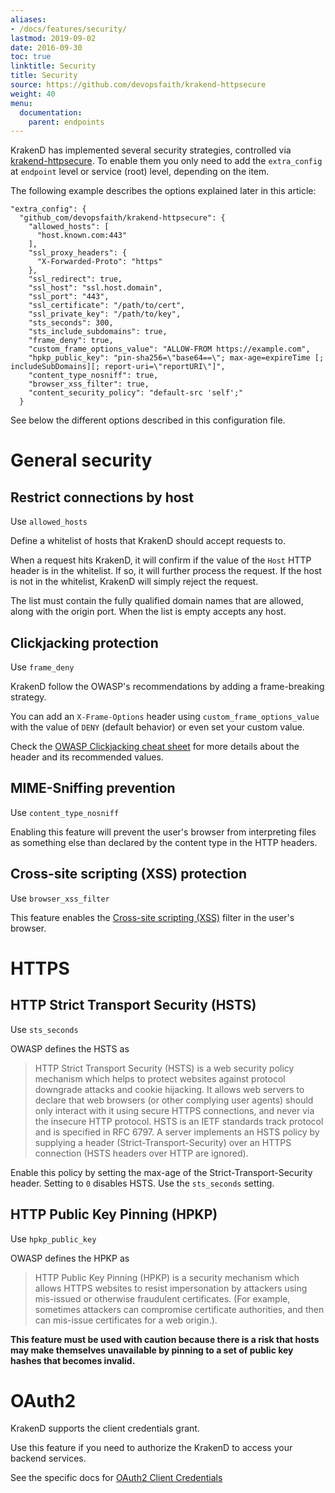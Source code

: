 ```yaml
---
aliases:
- /docs/features/security/
lastmod: 2019-09-02
date: 2016-09-30
toc: true
linktitle: Security
title: Security
source: https://github.com/devopsfaith/krakend-httpsecure
weight: 40
menu:
  documentation:
    parent: endpoints
---
```


KrakenD has implemented several security strategies, controlled via [krakend-httpsecure](https://github.com/devopsfaith/krakend-httpsecure). To enable them you only need to add the `extra_config` at `endpoint` level or service (root) level, depending on the item.

The following example describes the options explained later in this article:

    "extra_config": {
      "github_com/devopsfaith/krakend-httpsecure": {
        "allowed_hosts": [
          "host.known.com:443"
        ],
        "ssl_proxy_headers": {
          "X-Forwarded-Proto": "https"
        },
        "ssl_redirect": true,
        "ssl_host": "ssl.host.domain",
        "ssl_port": "443",
        "ssl_certificate": "/path/to/cert",
        "ssl_private_key": "/path/to/key",
        "sts_seconds": 300,
        "sts_include_subdomains": true,
        "frame_deny": true,
        "custom_frame_options_value": "ALLOW-FROM https://example.com",
        "hpkp_public_key": "pin-sha256=\"base64==\"; max-age=expireTime [; includeSubDomains][; report-uri=\"reportURI\"]",
        "content_type_nosniff": true,
        "browser_xss_filter": true,
        "content_security_policy": "default-src 'self';"
      }

See below the different options described in this configuration file.

# General security

## Restrict connections by host
Use `allowed_hosts`

Define a whitelist of hosts that KrakenD should accept requests to.

When a request hits KrakenD, it will confirm if the value of the `Host` HTTP header is in the whitelist. If so, it will further process the request. If the host is not in the whitelist, KrakenD will simply reject the request.

The list must contain the fully qualified domain names that are allowed, along with the origin port. When the list is empty accepts any host.

## Clickjacking protection
Use `frame_deny`

KrakenD follow the OWASP's recommendations by adding a frame-breaking strategy.

You can add an `X-Frame-Options` header using `custom_frame_options_value` with the value of `DENY` (default behavior) or even set your custom value.

Check the [OWASP Clickjacking cheat sheet](https://www.owasp.org/index.php/Clickjacking_Defense_Cheat_Sheet#X-Frame-Options_Header_Types) for more details about the header and its recommended values.

## MIME-Sniffing prevention
Use `content_type_nosniff`

Enabling this feature will prevent the user's browser from interpreting files as something else than declared by the content type in the HTTP headers.

## Cross-site scripting (XSS) protection
Use `browser_xss_filter`

This feature enables the [Cross-site scripting (XSS)](https://www.owasp.org/index.php/Cross-site_Scripting_(XSS)) filter in the user's browser.

# HTTPS

## HTTP Strict Transport Security (HSTS)
Use `sts_seconds`

OWASP defines the HSTS as

> HTTP Strict Transport Security (HSTS) is a web security policy mechanism which helps to protect websites against protocol downgrade attacks and cookie hijacking. It allows web servers to declare that web browsers (or other complying user agents) should only interact with it using secure HTTPS connections, and never via the insecure HTTP protocol. HSTS is an IETF standards track protocol and is specified in RFC 6797. A server implements an HSTS policy by supplying a header (Strict-Transport-Security) over an HTTPS connection (HSTS headers over HTTP are ignored).

Enable this policy by setting the max-age of the Strict-Transport-Security header. Setting to `0` disables HSTS. Use the `sts_seconds` setting.

## HTTP Public Key Pinning (HPKP)
Use `hpkp_public_key`

OWASP defines the HPKP as

> HTTP Public Key Pinning (HPKP) is a security mechanism which allows HTTPS websites to resist impersonation by attackers using mis-issued or otherwise fraudulent certificates. (For example, sometimes attackers can compromise certificate authorities, and then can mis-issue certificates for a web origin.).

**This feature must be used with caution because there is a risk that hosts may make themselves unavailable by pinning to a set of public key hashes that becomes invalid.**

# OAuth2

KrakenD supports the client credentials grant.

Use this feature if you need to authorize the KrakenD to access your backend services.

See the specific docs for [OAuth2 Client Credentials](/docs/authorization/client-credentials/)

